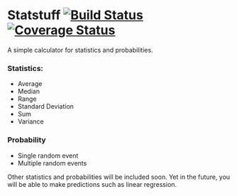 # Statstuff [![Build Status](https://travis-ci.org/lucasmauro/statstuff.svg?branch=master)](https://travis-ci.org/lucasmauro/statstuff) [![Coverage Status](https://coveralls.io/repos/github/lucasmauro/statstuff/badge.svg?branch=master)](https://coveralls.io/github/lucasmauro/statstuff?branch=master)

A simple calculator for statistics and probabilities.

### Statistics:
* Average
* Median
* Range
* Standard Deviation
* Sum
* Variance

### Probability
* Single random event
* Multiple random events

Other statistics and probabilities will be included soon.
Yet in the future, you will be able to make predictions such as linear regression.
